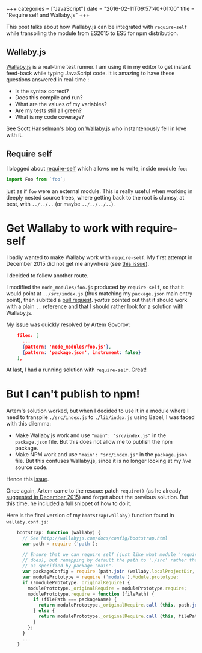 +++
categories = ["JavaScript"]
date = "2016-02-11T09:57:40+01:00"
title = "Require self and Wallaby.js"
+++

This post talks about how Wallaby.js can be integrated with
`require-self` while transpiling the module from ES2015 to
ES5 for npm distribution.

## Wallaby.js

[Wallaby.js](http://wallabyjs.com/) is a real-time test runner.
I am using it in my editor to get instant feed-back while typing
JavaScript code. It is amazing to have these questions answered
in real-time :

* Is the syntax correct?
* Does this compile and run?
* What are the values of my variables?
* Are my tests still all green?
* What is my code coverage?

See Scott Hanselman's [blog on Wallaby.js](http://www.hanselman.com/blog/WallabyJSIsASlickAndPowerfulTestRunnerForJavaScriptInYourIDEOrEditor.aspx)
who instantenously fell in love with it.

## Require self

I blogged about [require-self](http://code.fitness/post/2015/11/npm-require-self.html)
which allows me to write, inside module `foo`:

```javascript
import Foo from `foo`;
```

just as if `foo` were an external module. This is really
useful when working in deeply nested source trees, where
getting back to the root is clumsy, at best, with `../../..`
(or maybe `../../../..`).

# Get Wallaby to work with require-self

I badly wanted to make Wallaby work with `require-self`. My
first attempt in December 2015 did not get me anywhere
(see [this issue](https://github.com/wallabyjs/public/issues/367)).

I decided to follow another route.

I modified the `node_modules/foo.js` produced by `require-self`,
so that it would point at `../src/index.js` (thus matching my
`package.json` main entry point), then subitted a
[pull request](https://github.com/yortus/require-self/pull/4).
_yortus_ pointed out that it should work with a plain `..`
reference and that I should rather look for a solution with
Wallaby.js.

My [issue](https://github.com/wallabyjs/public/issues/449) was
quickly resolved by Artem Govorov:

```json
    files: [
      ...
      {pattern: 'node_modules/foo.js'},
      {pattern: 'package.json', instrument: false}
    ],
```

At last, I had a running solution with `require-self`. Great!

# But I can't publish to npm!

Artem's solution worked, but when I decided to use it in a module
where I need to transpile `./src/index.js` to `./lib/index.js` using
Babel, I was faced with this dilemma:

* Make Wallaby.js work and use `"main": "src/index.js"` in
  the `package.json` file. But this does not allow me to
  publish the npm package.
* Make NPM work and use  `"main": "src/index.js"` in
  the `package.json` file. But this confuses Wallaby.js,
  since it is no longer looking at my _live_ source code.

Hence this [issue](https://github.com/wallabyjs/public/issues/453).

Once again, Artem came to the rescue: patch `require()` (as he
already [suggested in December 2015](https://github.com/wallabyjs/public/issues/449))
and forget about the previous solution. But this time, he included
a full snippet of how to do it.

Here is the final version of my `bootstrap(wallaby)` function
found in `wallaby.conf.js`:

```javascript
    bootstrap: function (wallaby) {
      // See http://wallabyjs.com/docs/config/bootstrap.html
      var path = require ('path');

      // Ensure that we can require self (just like what module 'require-self'
      // does), but remapping by default the path to './src' rather than './lib'
      // as specified by package "main".
      var packageConfig = require (path.join (wallaby.localProjectDir, 'package.json'));      var packageName = packageConfig.name;
      var modulePrototype = require ('module').Module.prototype;
      if (!modulePrototype._originalRequire) {
        modulePrototype._originalRequire = modulePrototype.require;
        modulePrototype.require = function (filePath) {
          if (filePath === packageName) {
            return modulePrototype._originalRequire.call (this, path.join (wallaby.projectCacheDir, 'src'));
          } else {
            return modulePrototype._originalRequire.call (this, filePath);
          }
        };
      }
      ...
    }
```
